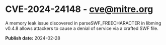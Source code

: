 # CVE-2024-24148 - cve@mitre.org

A memory leak issue discovered in parseSWF_FREECHARACTER in libming v0.4.8 allows attackers to cause a denial of service via a crafted SWF file.

**Publish date:** 2024-02-28
